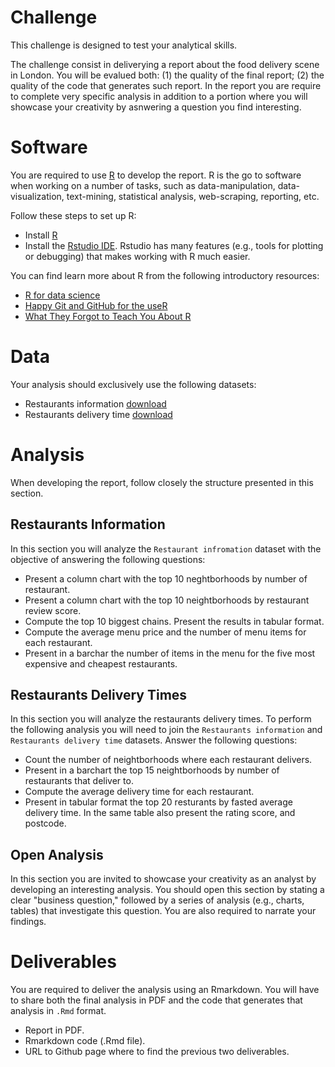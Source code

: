# Challenge

This challenge is designed to test your analytical skills.  

The challenge consist in deliverying a report about the food delivery scene in London. You will be evalued both: (1) the quality of the final report; (2) the quality of the code that generates such report. In the report you are require to complete very specific analysis in addition to a portion where you will showcase your creativity by asnwering a question you find interesting.  

# Software

You are required to use [R](https://www.r-project.org/about.html) to develop the report. R is the go to software when working on a number of tasks, such as data-manipulation, data-visualization, text-mining, statistical analysis, web-scraping, reporting, etc.

Follow these steps to set up R:

- Install [R](https://www.r-project.org)
- Install the [Rstudio IDE](https://www.rstudio.com). Rstudio has many features (e.g., tools for plotting or debugging) that makes working with R much easier. 

You can find learn more about R from the following introductory resources:  

- [R for data science](https://r4ds.had.co.nz)
- [Happy Git and GitHub for the useR](https://happygitwithr.com/index.html)
- [What They Forgot to Teach You About R](https://rstats.wtf)

# Data

Your analysis should exclusively use the following datasets:

- Restaurants information [download](data/resturants-mibe.rds)
- Restaurants delivery time [download](data/delivery-mibe.rds)

# Analysis

When developing the report, follow closely the structure presented in this section.

## Restaurants Information

In this section you will analyze the `Restaurant infromation` dataset with the objective of answering the following questions:  

- Present a column chart with the top 10 neghtborhoods by number of restaurant.
- Present a column chart with the top 10 neightborhoods by restaurant review score.
- Compute the top 10 biggest chains. Present the results in tabular format.
- Compute the average menu price and the number of menu items for each restaurant.
- Present in a barchar the number of items in the menu for the five most expensive and cheapest restaurants.

## Restaurants Delivery Times

In this section you will analyze the restaurants delivery times. To perform the following analysis you will need to join the `Restaurants information` and `Restaurants delivery time` datasets. Answer the following questions:  

- Count the number of neightborhoods where each restaurant delivers.
- Present in a barchart the top 15 neightborhoods by number of restaurants that deliver to.
- Compute the average delivery time for each restaurant.
- Present in tabular format the top 20 resturants by fasted average delivery time. In the same table also present the rating score, and postcode.

## Open Analysis

In this section you are invited to showcase your creativity as an analyst by developing an interesting analysis. You should open this section by stating a clear "business question," followed by a series of analysis (e.g., charts, tables) that investigate this question. You are also required to narrate your findings.


# Deliverables

You are required to deliver the analysis using an Rmarkdown. You will have to share both the final analysis in PDF and the code that generates that analysis in `.Rmd` format.

- Report in PDF.
- Rmarkdown code (.Rmd file).
- URL to Github page where to find the previous two deliverables.
